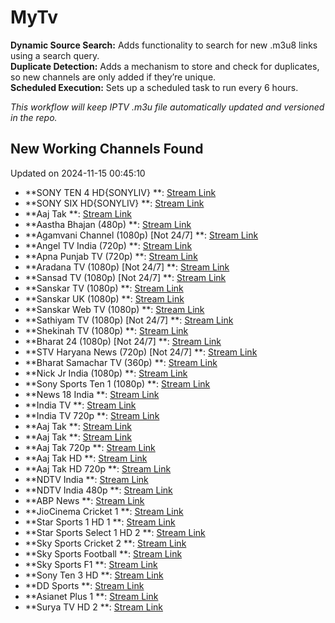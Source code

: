 # MyTv

**Dynamic Source Search:** Adds functionality to search for new .m3u8 links using a search query.  
**Duplicate Detection:** Adds a mechanism to store and check for duplicates, so new channels are only added if they’re unique.  
**Scheduled Execution:** Sets up a scheduled task to run every 6 hours.  
  
*This workflow will keep IPTV .m3u file automatically updated and versioned in the repo.*
## New Working Channels Found
Updated on 2024-11-15 00:45:10

- **SONY TEN 4 HD{SONYLIV}**: [Stream Link](https://d2q8p4pe5spbak.cloudfront.net/bpk-tv/9XM/9XM.isml/index.m3u8)
- **SONY SIX HD{SONYLIV}**: [Stream Link](https://feeds.intoday.in/aajtak/api/aajtakhd/master.m3u8)
- **Aaj Tak**: [Stream Link](https://aasthaott.akamaized.net/110923/smil:bhajan.smil/chunklist_b264000.m3u8)
- **Aastha Bhajan (480p)**: [Stream Link](https://ythls.armelin.one/channel/UCP_wvXToU5ohFLbTAkatvsw.m3u8)
- **Agamvani Channel (1080p) [Not 24/7]**: [Stream Link](https://dr1zhpsuem5f4.cloudfront.net/master.m3u8)
- **Angel TV India (720p)**: [Stream Link](https://plus.gigabitcdn.net/live-stream/apna-punjab-H3sE/playlist.m3u8)
- **Apna Punjab TV (720p)**: [Stream Link](https://hls.media.nic.in/hls/live/lstv/lstv.m3u8)
- **Aradana TV (1080p) [Not 24/7]**: [Stream Link](https://d26idhjf0y1p2g.cloudfront.net/out/v1/cd66dd25b9774cb29943bab54bbf3e2f/index.m3u8)
- **Sansad TV (1080p) [Not 24/7]**: [Stream Link](https://d34z4embz0hjf6.cloudfront.net/out/v1/7ac2789ff9a544a49337d1ffc54ce61c/index.m3u8)
- **Sanskar TV (1080p)**: [Stream Link](https://d2netiedy8cz3x.cloudfront.net/out/v1/9bf6fa4ac8d6432cb98da13b121ba3c2/index.m3u8)
- **Sanskar UK (1080p)**: [Stream Link](https://deatfcv3xdvi3.cloudfront.net/out/v1/7a43dd2f64e34ec28da1b4bd6923251a/index.m3u8)
- **Sanskar Web TV (1080p)**: [Stream Link](https://d2vfwvjxwtwq1t.cloudfront.net/out/v1/6b24239d5517495b986e7705490c6e65/index.m3u8)
- **Sathiyam TV (1080p) [Not 24/7]**: [Stream Link](https://d1ji7e9jbzm5g8.cloudfront.net/out/v1/769f22f64d80442889306b9c4abea63c/index.m3u8)
- **Shekinah TV (1080p)**: [Stream Link](https://live.argusnews.in/hls/argustv.m3u8)
- **Bharat 24 (1080p) [Not 24/7]**: [Stream Link](https://idvd.multitvsolution.com/idvo/bharatsamachar.m3u8)
- **STV Haryana News (720p) [Not 24/7]**: [Stream Link](https://live.wmncdn.net/desichannel/7e2dd0aed46b70a5c77f4affdb702e4b.sdp/playlist.m3u8)
- **Bharat Samachar TV (360p)**: [Stream Link](https://d32gxr3r1ksq2p.cloudfront.net/master.m3u8)
- **Nick Jr India (1080p)**: [Stream Link](https://travelxp-travelxp-3-nl.samsung.wurl.tv/playlist.m3u8)
- **Sony Sports Ten 1 (1080p)**: [Stream Link](https://pl-indiatvnews.akamaized.net/out/v1/db79179b608641ceaa5a4d0dd0dca8da/index.m3u8)
- **News 18 India**: [Stream Link](https://pl-indiatvnews.akamaized.net/out/v1/db79179b608641ceaa5a4d0dd0dca8da/index_3.m3u8)
- **India TV**: [Stream Link](https://feeds.intoday.in/aajtak/api/master.m3u8)
- **India TV 720p**: [Stream Link](https://aajtaklive-amd.akamaized.net/hls/live/2014416/aajtak/aajtaklive/playlist.m3u8)
- **Aaj Tak**: [Stream Link](https://aajtaklive-amd.akamaized.net/hls/live/2014416/aajtak/aajtaklive/live_720p/chunks.m3u8)
- **Aaj Tak**: [Stream Link](https://feeds.intoday.in/aajtak/api/aajtakhd/master.m3u8)
- **Aaj Tak 720p**: [Stream Link](https://aajtakhdlive-amd.akamaized.net/hls/live/2014415/aajtakhd/aajtakhdlive/live_720p/chunks.m3u8)
- **Aaj Tak HD**: [Stream Link](https://ndtvindiaelemarchana.akamaized.net/hls/live/2003679-b/ndtvindia/master.m3u8)
- **Aaj Tak HD 720p**: [Stream Link](https://ndtvindiaelemarchana.akamaized.net/hls/live/2003679-b/ndtvindia/masterb_480p@2.m3u8)
- **NDTV India**: [Stream Link](https://abplivetv.akamaized.net/hls/live/2043010/hindi/master.m3u8)
- **NDTV India 480p**: [Stream Link](https://stream.sen-gt.com/A2itv/myStream/chunklist_w1124459956.m3u8)
- **ABP News**: [Stream Link](https://stream.sen-gt.com/A2itv/myStream/chunklist_w1124459956.m3u8)
- **JioCinema Cricket 1**: [Stream Link](https://stream.sen-gt.com/A2iMusic/myStream/chunklist_w652109108.m3u8)
- **Star Sports 1 HD 1**: [Stream Link](https://stream.sen-gt.com/A2iReligion/myStream/chunklist_w672043691.m3u8)
- **Star Sports Select 1 HD 2**: [Stream Link](https://biptv.tv/live/biptvstream_orig/index.m3u8)
- **Sky Sports Cricket 2**: [Stream Link](http://live.creacast.com/d5tv/smil:d5tv.smil/playlist.m3u8)
- **Sky Sports Football**: [Stream Link](http://fash1043.cloudycdn.services/slive/_definst_/ftv_paris_adaptive.smil/chunklist.m3u8)
- **Sky Sports F1**: [Stream Link](https://static.france24.com/live/F24_FR_HI_HLS/live_tv.m3u8)
- **Sony Ten 3 HD**: [Stream Link](http://tv.mondeduloisir.fr:1935/tixtv/smil:web.smil/playlist.m3u8)
- **DD Sports**: [Stream Link](https://live.creacast.com/mycomedy/smil:mycomedy.smil/playlist.m3u8)
- **Asianet Plus 1**: [Stream Link](http://hls.tmacaraibes.com/live/index.m3u8)
- **Surya TV HD 2**: [Stream Link](https://streamtv.cdn.dvmr.fr/TVR/ngrp:tvr.stream_all/master.m3u8)
